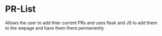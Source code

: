# PR-List
 Allows the user to add thier current PRs and uses flask and JS to add them to the wepage and have them there permanently
